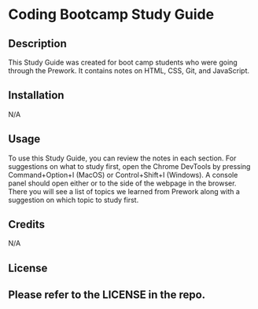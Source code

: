 # Coding Bootcamp Study Guide
## Description

This Study Guide was created for boot camp students who were going through the Prework. It contains notes on HTML, CSS, Git, and JavaScript.


## Installation

N/A

## Usage

To use this Study Guide, you can review the notes in each section. For suggestions on what to study first, open the Chrome DevTools by pressing Command+Option+I (MacOS) or Control+Shift+I (Windows). A console panel should open either or to the side of the webpage in the browser. There you will see a list of topics we learned from Prework along with a suggestion on which topic to study first.


## Credits

N/A


## License

Please refer to the LICENSE in the repo.
---


